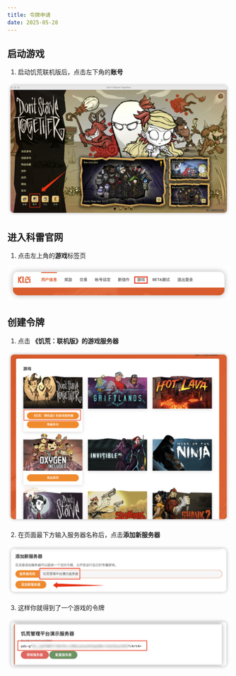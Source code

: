 ```yaml
---
title: 令牌申请
date: 2025-05-28
---
```


## 启动游戏
1. 启动饥荒联机版后，点击左下角的**账号**

![点击账号](./assets/token/account.png)

## 进入科雷官网
1. 点击左上角的**游戏**标签页

![游戏标签页](./assets/token/tab.png)

## 创建令牌
1. 点击 **《饥荒：联机版》的游戏服务器**

![游戏服务器](./assets/token/dedicated-server.png)

2. 在页面最下方输入服务器名称后，点击**添加新服务器**

![添加新服务器](./assets/token/server-name.png)

3. 这样你就得到了一个游戏的令牌

![令牌](./assets/token/token-created.png)
